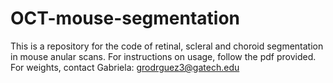 # OCT-mouse-segmentation


This is a repository for the code of retinal, scleral and choroid segmentation in mouse anular scans. 
For instructions on usage, follow the pdf provided.
For weights, contact Gabriela: grodrguez3@gatech.edu


